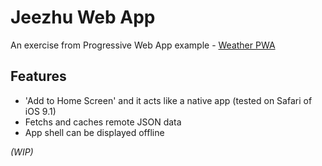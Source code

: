 # Jeezhu Web App

An exercise from Progressive Web App example - [Weather PWA](https://weather-pwa-sample.firebaseapp.com/final/)

## Features

- 'Add to Home Screen' and it acts like a native app (tested on Safari
of iOS 9.1)
- Fetchs and caches remote JSON data
- App shell can be displayed offline

*(WIP)*
